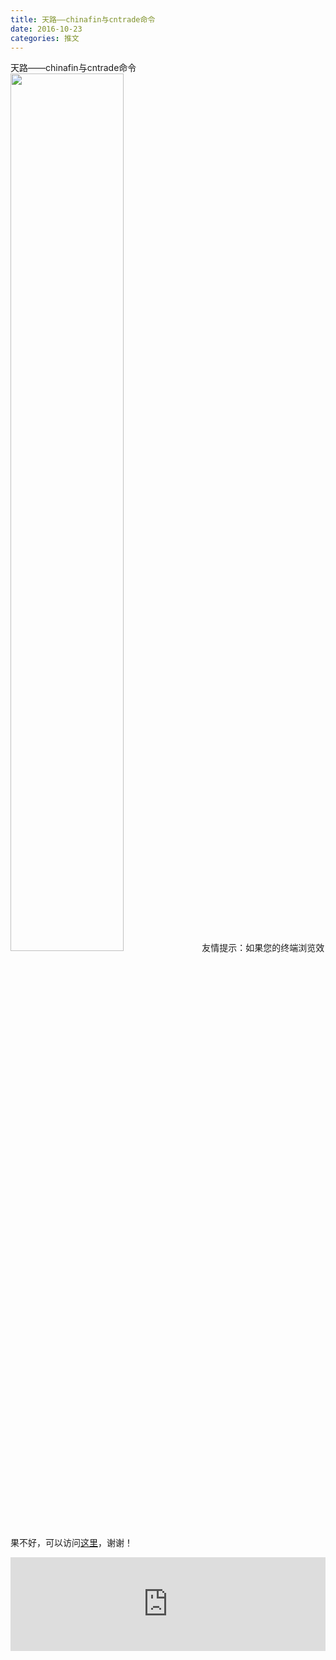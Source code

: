 ```yaml
---
title: 天路——chinafin与cntrade命令
date: 2016-10-23
categories: 推文
---
```

天路——chinafin与cntrade命令
<img src="http://mmbiz.qpic.cn/mmbiz_png/ACviaWTBFxhayjubHeeQCmQsBmcariaKibhRexJSljqicJh4HbqbZbT83NxVQeFeBXoF5C3c56ZmGGWrC1P9CeODeg/0?wx_fmt=png" style="width: 60%; height: auto;"/><!--more-->
友情提示：如果您的终端浏览效果不好，可以访问[这里](https://stata-club.github.io/stata_article/2016-10-23.html)，谢谢！
<iframe src="https://stata-club.github.io/stata_article/2016-10-23.html" id="iframepage" frameborder="0" scrolling="no" marginheight="0" marginwidth="0" width="100%" onLoad="iFrameHeight()"></iframe>
<script type="text/javascript" language="javascript">
function iFrameHeight() {
var ifm= document.getElementById("iframepage");
var subWeb = document.frames ? document.frames["iframepage"].document : ifm.contentDocument;   
if(ifm != null && subWeb != null) {
 ifm.height = subWeb.body.scrollHeight;
} 
} 
</script> 
